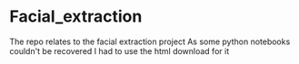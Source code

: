 # Facial_extraction
The repo relates to the facial extraction project
As some python notebooks couldn't be recovered I had to use the html download for it
